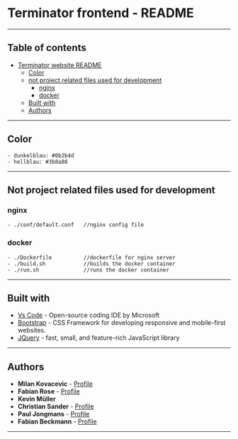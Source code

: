 # Terminator frontend - README

***
## Table of contents
- [Terminator website README](#terminator-website-readme)
    - [Color](#color)
    - [not project related files used for development](#not-project-related-files-used-for-development)
        - [nginx](#nginx)
        - [docker](#docker)
    - [Built with](#built-with)
    - [Authors](#authors)
***

## Color
```
- dunkelblau: #0b2b4d
- hellblau: #3b8a88
```
***

## Not project related files used for development

### nginx
```
- ./conf/default.conf   //nginx config file
```

### docker
```
- ./Dockerfile          //dockerfile for nginx server
- ./build.sh            //builds the docker container
- ./run.sh              //runs the docker container
```
***

## Built with
* [Vs Code](https://code.visualstudio.com/) - Open-source coding IDE by Microsoft
* [Bootstrap](https://getbootstrap.com/) - CSS Framework for developing responsive and mobile-first websites.
* [JQuery](https://jquery.com/) -  fast, small, and feature-rich JavaScript library
***

## Authors
* **Milan Kovacevic** - [Profile](https://github.com/miko41)
* **Fabian Rose** - [Profile](https://github.com/FRTerminator)
* **Kevin Müller**
* **Christian Sander** - [Profile](https://github.com/ModuleHunter)
* **Paul Jongmans** - [Profile](https://github.com/paulus1111)
* **Fabian Beckmann** - [Profile](https://github.com/OverratedPotato)
***